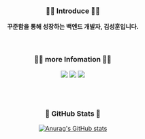 
<div align="center">
  <h3>👋🏻 Introduce 👋🏻</h3>
  <strong>꾸준함을 통해 성장하는 백엔드 개발자, 김성훈입니다.</strong>
</div>

<br />
<br />

<h3 align="center">🙋‍♂️ more Infomation 🙋‍♂️</h3>
<p align="center">
<a href="https://ksh-coding.tistory.com/" target="_blank"><img src="https://img.shields.io/badge/Tistory-000000?style=flat-square&logo=Tistory&logoColor=white"/></a>
<img src="https://img.shields.io/badge/seongha.dev@gmail.com-EA4335?style=flat-square&logo=Gmail&logoColor=white"/>
<img src="https://img.shields.io/badge/ohk9134@naver.com-03C75A?style=flat-square&logo=Naver&logoColor=white"/> 
</p>
  
<br />
<br />

<!--
<div align=center> 
  <h3 align="center"> 💡 Algorithm Practice 💡 </h3>
  
[![Solved.ac 프로필](http://mazassumnida.wtf/api/v2/generate_badge?boj=ohk9134)](https://solved.ac/ohk9134)
  
</div>

<br />
-->

<div align=center> 
   <h3 align="center"> 🔎 GitHub Stats 🔎 </h3>
  
[![Anurag's GitHub stats](https://github-readme-stats.vercel.app/api?username=sh111-coder&theme=vue)](https://github.com/anuraghazra/github-readme-stats)

</div>


<!---
KSH-beginner/KSH-beginner is a ✨ special ✨ repository because its `README.md` (this file) appears on your GitHub profile.
You can click the Preview link to take a look at your changes.
--->

